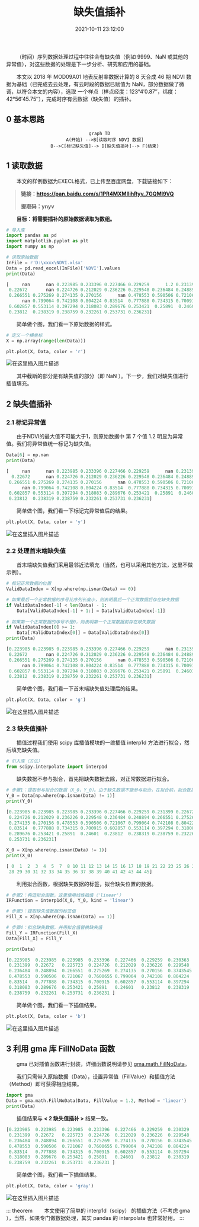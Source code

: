 ﻿---
title: 缺失值插补
date: 2021-10-11 23:12:00
tags:
 - gma
 - Python
 - 数据处理
categories:
 - 资源教程
sticky: 2
---
&emsp;&emsp;（时间）序列数据处理过程中往往会有缺失值（例如 9999、NaN 或其他的异常值），对这些数据的处理是下一步分析、研究和应用的基础。

&emsp;&emsp;本文以 2018 年 MOD09A01 地表反射率数据计算的 8 天合成 46 期 NDVI 数据为基础（已完成去云处理，有云时段的数据已赋值为 NaN，部分数据做了微调，以符合本文的内容），选取 一个样点（样点经度：123°4′0.87″，纬度：42°56′45.75″），完成时序有云数据（缺失值）的插补。
<!-- more -->

## 0 基本思路

<center>

```mermaid
graph TD
	A(开始) -->B[读取时序 NDVI 数据]
	B-->C[标记缺失值]--> D[缺失值插补]--> F(结束)
```

</center>

## 1 读取数据

&emsp;&emsp;本文的样例数据为EXECL格式，已上传至百度网盘，下载链接如下：

> **链接：https://pan.baidu.com/s/1PR4MXMIIihRyv_7GQMl9VQ**
>
> **提取码：ynyv**

**&emsp;&emsp;目标：将需要插补的原始数据读取为数组。**

```python
# 导入库
import pandas as pd
import matplotlib.pyplot as plt
import numpy as np
```

```python
# 读取原始数据
InFile = r'D:\xxxx\NDVI.xlsx'
Data = pd.read_excel(InFile)['NDVI'].values
print(Data)
```

```python
[     nan      nan 0.223985 0.233396 0.227466 0.229259      1.2 0.231399
 0.22672       nan 0.224726 0.212029 0.236226 0.229548 0.236484 0.248894
 0.266551 0.275269 0.274135 0.270156      nan 0.478553 0.590506 0.721067
      nan 0.799064 0.742108 0.804224 0.83514  0.777888 0.734315 0.700915
 0.602857 0.553114 0.397294 0.318083 0.289676 0.253421  0.25891  0.24601
 0.23812  0.238319 0.238759 0.232261 0.253731 0.236231]
```

&emsp;&emsp;简单做个图，我们看一下原始数据的样式。

```python
# 定义一个横坐标
X = np.array(range(len(Data)))

plt.plot(X, Data, color = 'r')
```

![在这里插入图片描述](https://img-blog.csdnimg.cn/f784fb575aa44a5ba9cc0d72c45ae528.png?x-oss-process=image/watermark,type_ZHJvaWRzYW5zZmFsbGJhY2s,shadow_50,text_Q1NETiBA5rSb55qE5Zyw55CG56CU5a2m,size_12,color_FFFFFF,t_70,g_se,x_16)


&emsp;&emsp;其中截断的部分是有缺失值的部分（即 NaN ）。下一步，我们对缺失值进行插值填充。

## 2 缺失值插补

### 2.1 标记异常值

&emsp;&emsp;由于NDVI的最大值不可能大于1，则原始数据中 第 7 个值 1.2 明显为异常值。我们将异常值统一标记为缺失值。

```python
Data[6] = np.nan
print(Data)
```

```python
[     nan      nan 0.223985 0.233396 0.227466 0.229259      nan 0.231399
  0.22672      nan 0.224726 0.212029 0.236226 0.229548 0.236484 0.248894
 0.266551 0.275269 0.274135 0.270156      nan 0.478553 0.590506 0.721067
      nan 0.799064 0.742108 0.804224 0.83514  0.777888 0.734315 0.700915
 0.602857 0.553114 0.397294 0.318083 0.289676 0.253421  0.25891  0.24601
 0.23812  0.238319 0.238759 0.232261 0.253731 0.236231]
```
&emsp;&emsp;简单做个图，我们看一下标记完异常值后的结果。
```python
plt.plot(X, Data, color = 'y')
```
![在这里插入图片描述](https://img-blog.csdnimg.cn/146006302aef46c6b9f2c8a00dd92b4a.png?x-oss-process=image/watermark,type_ZHJvaWRzYW5zZmFsbGJhY2s,shadow_50,text_Q1NETiBA5rSb55qE5Zyw55CG56CU5a2m,size_12,color_FFFFFF,t_70,g_se,x_16)

### 2.2 处理首末端缺失值

&emsp;&emsp;首末端缺失值我们采用最邻近法填充（当然，也可以采用其他方法，这里不做示例）。

```python
# 标记正常数据的位置
ValidDataIndex = X[np.where(np.isnan(Data) == 0)]

# 如果最后一个正常数据的序号比序列长度小，则表明最后一个正常数据后存在缺失数据
if ValidDataIndex[-1] < len(Data) - 1: 
    Data[ValidDataIndex[-1] + 1:] = Data[ValidDataIndex[-1]]  
    
# 如果第一个正常数据的序号不是0，则表明第一个正常数据前存在缺失数据
if ValidDataIndex[0] >= 1:
    Data[:ValidDataIndex[0]] = Data[ValidDataIndex[0]] 
print(Data)
```

```python
[0.223985 0.223985 0.223985 0.233396 0.227466 0.229259      nan 0.231399
 0.22672       nan 0.224726 0.212029 0.236226 0.229548 0.236484 0.248894
 0.266551 0.275269 0.274135 0.270156      nan 0.478553 0.590506 0.721067
      nan 0.799064 0.742108 0.804224 0.83514  0.777888 0.734315 0.700915
 0.602857 0.553114 0.397294 0.318083 0.289676 0.253421 0.25891  0.24601
 0.23812  0.238319 0.238759 0.232261 0.253731 0.236231]
```
&emsp;&emsp;简单做个图，我们看一下首末端缺失值处理后的结果。

```python
plt.plot(X, Data, color = 'g')
```
![在这里插入图片描述](https://img-blog.csdnimg.cn/66b8a6ada1234714b8f5817ab553ceef.png?x-oss-process=image/watermark,type_ZHJvaWRzYW5zZmFsbGJhY2s,shadow_50,text_Q1NETiBA5rSb55qE5Zyw55CG56CU5a2m,size_12,color_FFFFFF,t_70,g_se,x_16)


### 2.3 缺失值插补

&emsp;&emsp;插值过程我们使用 scipy 库插值模块的一维插值 interp1d 方法进行拟合，然后填充缺失值。

```python
# 引入库（方法）
from scipy.interpolate import interp1d
```
&emsp;&emsp;缺失数据不参与拟合，首先把缺失数据去除，对正常数据进行拟合。
```python
# 步骤1：提取参与拟合的数据（X_0，Y_0）。由于缺失数据不能参与拟合，在拟合前，拟合数据需要先剔除异常值。
Y_0 = Data[np.where(np.isnan(Data) != 1)]
print(Y_0)
```

```python
[0.223985 0.223985 0.223985 0.233396 0.227466 0.229259 0.231399 0.22672
 0.224726 0.212029 0.236226 0.229548 0.236484 0.248894 0.266551 0.275269
 0.274135 0.270156 0.478553 0.590506 0.721067 0.799064 0.742108 0.804224
 0.83514  0.777888 0.734315 0.700915 0.602857 0.553114 0.397294 0.318083
 0.289676 0.253421 0.25891  0.24601  0.23812  0.238319 0.238759 0.232261
 0.253731 0.236231]
```

```python
X_0 = X[np.where(np.isnan(Data) != 1)]
print(X_0)
```

```python
[ 0  1  2  3  4  5  7  8 10 11 12 13 14 15 16 17 18 19 21 22 23 25 26 27
 28 29 30 31 32 33 34 35 36 37 38 39 40 41 42 43 44 45]
```
&emsp;&emsp;利用拟合函数，根据缺失数据的标签，拟合缺失位置的数据。
```python
# 步骤2：构造拟合函数，这里使用线性插值（'linear'）
IRFunction = interp1d(X_0, Y_0, kind = 'linear')

# 步骤3：提取缺失值数据的标签值
Fill_X = X[np.where(np.isnan(Data) == 1)]

# 步骤4：拟合缺失数据，并用拟合值替换缺失值
Fill_Y = IRFunction(Fill_X)
Data[Fill_X] = Fill_Y 

print(Data)
```

```python
[0.223985  0.223985  0.223985  0.233396  0.227466  0.229259  0.230363
 0.231399  0.22672   0.225723  0.224726  0.212029  0.236226  0.229548
 0.236484  0.248894  0.266551  0.275269  0.274135  0.270156  0.3743545
 0.478553  0.590506  0.721067  0.7600655 0.799064  0.742108  0.804224
 0.83514   0.777888  0.734315  0.700915  0.602857  0.553114  0.397294
 0.318083  0.289676  0.253421  0.25891   0.24601   0.23812   0.238319
 0.238759  0.232261  0.253731  0.236231 ]
```

&emsp;&emsp;简单做个图，我们看一下插值结果。

```python
plt.plot(X, Data, color = 'b')
```
![在这里插入图片描述](https://img-blog.csdnimg.cn/b627af648b4140c2848856618c1dd8f8.png?x-oss-process=image/watermark,type_ZHJvaWRzYW5zZmFsbGJhY2s,shadow_50,text_Q1NETiBA5rSb55qE5Zyw55CG56CU5a2m,size_12,color_FFFFFF,t_70,g_se,x_16)

## 3 利用 gma 库 FillNoData 函数

&emsp;&emsp;gma 已对插值函数进行封装，详细函数说明请参见 [gma.math.FillNoData](http://gma.luosgeo.com/UserGuide/math.html#fillnodata)。

&emsp;&emsp;我们只需带入原始数据（Data），设置异常值（FillValue）和插值方法（Method）即可获得相应结果。

```python
import gma
Data = gma.math.FillNoData(Data, FillValue = 1.2, Method = 'linear')
print(Data)
```

&emsp;&emsp;插值结果与 **< 2 缺失值插补 >** 结果一致。
```python
[0.223985  0.223985  0.223985  0.233396  0.227466  0.229259  0.230329
 0.231399  0.22672   0.225723  0.224726  0.212029  0.236226  0.229548
 0.236484  0.248894  0.266551  0.275269  0.274135  0.270156  0.3743545
 0.478553  0.590506  0.721067  0.7600655 0.799064  0.742108  0.804224
 0.83514   0.777888  0.734315  0.700915  0.602857  0.553114  0.397294
 0.318083  0.289676  0.253421  0.25891   0.24601   0.23812   0.238319
 0.238759  0.232261  0.253731  0.236231 ]
```
&emsp;&emsp;简单做个图，我们看一下插值结果。

```python
plt.plot(X, Data, color = 'gray')
```
![在这里插入图片描述](https://img-blog.csdnimg.cn/f0ad4f260fb54b40bd9fd36b8dd63d84.png?x-oss-process=image/watermark,type_ZHJvaWRzYW5zZmFsbGJhY2s,shadow_50,text_Q1NETiBA5rSb55qE5Zyw55CG56CU5a2m,size_12,color_FFFFFF,t_70,g_se,x_16)

::: theorem 
&emsp;&emsp;本文使用了简单的 interp1d（scipy） 的插值方法（不考虑 gma ），当然，如果专门做数据处理，其实 pandas 的 interpolate 也非常好用。
:::


